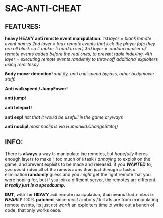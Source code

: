 # SAC-ANTI-CHEAT


## FEATURES:

**heavy HEAVY anti remote event manipulation.**
*1st layer = blank remote event names*
*2nd layer = faux remote events that kick the player (ofc they are all blank so it makes it hard to see)*
*3rd layer = random number of remote events added before the real ones, to prevent table indexing.*
*4th layer = executing remote events randomly to throw off additional exploiters using remotespy.*

**Body mover detection!**
*anti fly, anti anti-speed bypass, other bodymover stuff.*

**Anti walkspeed / JumpPower!**

**anti jump!**

**anti teleport!**

**anti esp!** 
*not that it would be usefull in the game anyways*

**anti noclip!** 
*most noclip is via Humanoid:ChangeState()*

## INFO:
There is **always** a way to manipulate the remotes, but *hopefully* theres enough layers to make it too much of a task / *annoying* to exploit on the game, 
and prevent exploits to be made and released. if you ***WANTED*** to, you could index all of the remotes and then just through a task of elimination 
**randomly** guess and you *might* get the right remote that you were hoping for, but if you join a different server, the remotes are different. 
__*it really just is a speedbump.*__

**BUT**, with the **HEAVY** anti remote manipulation, that means that aimbot is ***NEARLY*** 100% **patched**. since *most* aimbots / kill alls are from manipulating remote events, its just *not worth* an exploiters time to write out a bunch of code, that only works once. 


